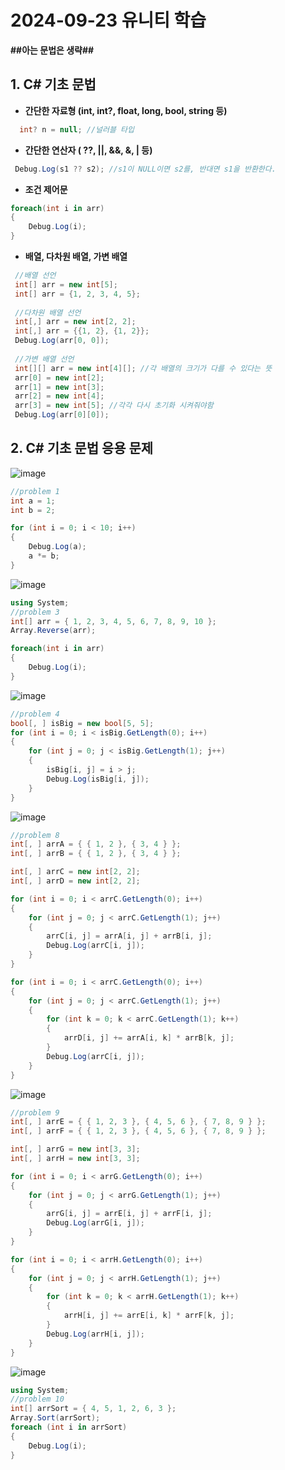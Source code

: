 # 2024-09-23 유니티 학습

**##아는 문법은 생략##**

## 1. C# 기초 문법

- **간단한 자료형 (int, int?, float, long, bool, string 등)**

```csharp
  int? n = null; //널러블 타입
```

- **간단한 연산자 ( ??, ||, &&, &, | 등)**

```csharp
 Debug.Log(s1 ?? s2); //s1이 NULL이면 s2를, 반대면 s1을 반환한다.
```

- **조건 제어문**

```csharp
foreach(int i in arr)
{
    Debug.Log(i);
}
```

- **배열, 다차원 배열, 가변 배열**

```csharp
 //배열 선언
 int[] arr = new int[5];
 int[] arr = {1, 2, 3, 4, 5};
 
 //다차원 배열 선언
 int[,] arr = new int[2, 2];
 int[,] arr = {{1, 2}, {1, 2}};
 Debug.Log(arr[0, 0]);
 
 //가변 배열 선언
 int[][] arr = new int[4][]; //각 배열의 크기가 다를 수 있다는 뜻
 arr[0] = new int[2];
 arr[1] = new int[3];
 arr[2] = new int[4];
 arr[3] = new int[5]; //각각 다시 초기화 시켜줘야함
 Debug.Log(arr[0][0]);
```

## 2. C# 기초 문법 응용 문제

![image](https://github.com/user-attachments/assets/45a424db-b9ec-4a7d-8ea0-781700eed245)


```csharp
//problem 1
int a = 1;
int b = 2;

for (int i = 0; i < 10; i++)
{
    Debug.Log(a);
    a *= b;
}
```

![image](https://github.com/user-attachments/assets/7b7b8b6e-ec50-4224-aec8-6fa791bfe4c1)


```csharp
using System;
//problem 3
int[] arr = { 1, 2, 3, 4, 5, 6, 7, 8, 9, 10 };
Array.Reverse(arr);

foreach(int i in arr)
{
    Debug.Log(i);
}
```

![image](https://github.com/user-attachments/assets/61e30c32-7b14-446e-9808-b1e9cd6b31a7)


```csharp
//problem 4
bool[, ] isBig = new bool[5, 5];
for (int i = 0; i < isBig.GetLength(0); i++)
{
    for (int j = 0; j < isBig.GetLength(1); j++)
    {
        isBig[i, j] = i > j;
        Debug.Log(isBig[i, j]);
    }
}
```

![image](https://github.com/user-attachments/assets/8bd22a39-1452-4ae4-af9d-718800cfb36c)


```csharp
//problem 8
int[, ] arrA = { { 1, 2 }, { 3, 4 } };
int[, ] arrB = { { 1, 2 }, { 3, 4 } };

int[, ] arrC = new int[2, 2];
int[, ] arrD = new int[2, 2];

for (int i = 0; i < arrC.GetLength(0); i++)
{
    for (int j = 0; j < arrC.GetLength(1); j++)
    {
        arrC[i, j] = arrA[i, j] + arrB[i, j];
        Debug.Log(arrC[i, j]);
    }
}

for (int i = 0; i < arrC.GetLength(0); i++)
{
    for (int j = 0; j < arrC.GetLength(1); j++)
    {
        for (int k = 0; k < arrC.GetLength(1); k++)
        {
            arrD[i, j] += arrA[i, k] * arrB[k, j];
        }
        Debug.Log(arrC[i, j]);
    }
}
```

![image](https://github.com/user-attachments/assets/f4bb5310-9372-4c3d-8020-a0ff21d883ee)


```csharp
//problem 9
int[, ] arrE = { { 1, 2, 3 }, { 4, 5, 6 }, { 7, 8, 9 } };
int[, ] arrF = { { 1, 2, 3 }, { 4, 5, 6 }, { 7, 8, 9 } };

int[, ] arrG = new int[3, 3];
int[, ] arrH = new int[3, 3];

for (int i = 0; i < arrG.GetLength(0); i++)
{
    for (int j = 0; j < arrG.GetLength(1); j++)
    {
        arrG[i, j] = arrE[i, j] + arrF[i, j];
        Debug.Log(arrG[i, j]);
    }
}

for (int i = 0; i < arrH.GetLength(0); i++)
{
    for (int j = 0; j < arrH.GetLength(1); j++)
    {
        for (int k = 0; k < arrH.GetLength(1); k++)
        {
            arrH[i, j] += arrE[i, k] * arrF[k, j];
        }
        Debug.Log(arrH[i, j]);
    }
}
```

![image](https://github.com/user-attachments/assets/0265c127-ce1d-4b0f-9585-e753213d3821)


```csharp
using System;
//problem 10
int[] arrSort = { 4, 5, 1, 2, 6, 3 };
Array.Sort(arrSort);
foreach (int i in arrSort)
{
    Debug.Log(i);
}
```
